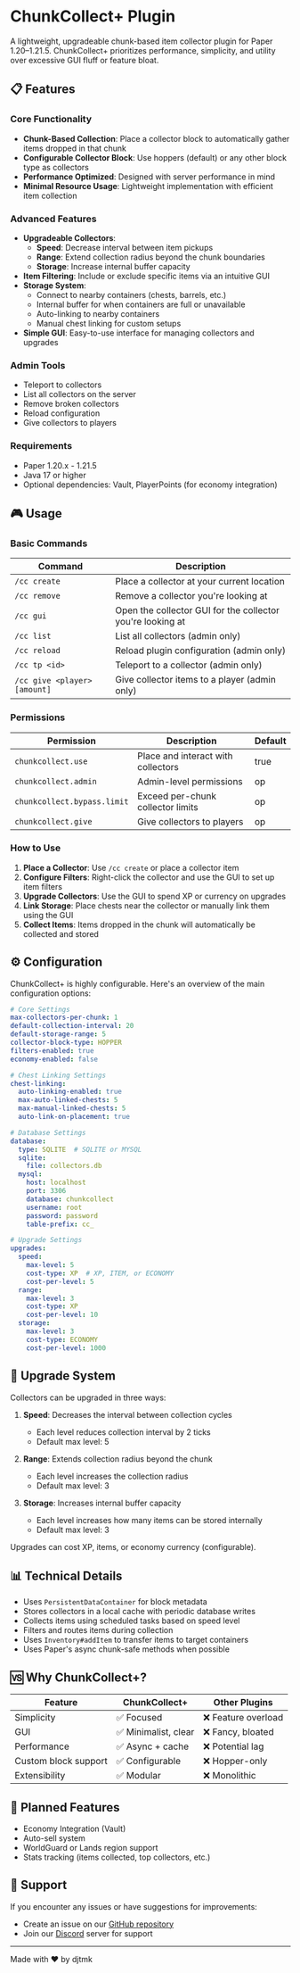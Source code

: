 # ChunkCollect+ Plugin

A lightweight, upgradeable chunk-based item collector plugin for Paper 1.20–1.21.5. ChunkCollect+ prioritizes performance, simplicity, and utility over excessive GUI fluff or feature bloat.

## 📋 Features

### Core Functionality
- **Chunk-Based Collection**: Place a collector block to automatically gather items dropped in that chunk
- **Configurable Collector Block**: Use hoppers (default) or any other block type as collectors
- **Performance Optimized**: Designed with server performance in mind
- **Minimal Resource Usage**: Lightweight implementation with efficient item collection

### Advanced Features
- **Upgradeable Collectors**:
  - **Speed**: Decrease interval between item pickups
  - **Range**: Extend collection radius beyond the chunk boundaries
  - **Storage**: Increase internal buffer capacity
- **Item Filtering**: Include or exclude specific items via an intuitive GUI
- **Storage System**:
  - Connect to nearby containers (chests, barrels, etc.)
  - Internal buffer for when containers are full or unavailable
  - Auto-linking to nearby containers
  - Manual chest linking for custom setups
- **Simple GUI**: Easy-to-use interface for managing collectors and upgrades

### Admin Tools
- Teleport to collectors
- List all collectors on the server
- Remove broken collectors
- Reload configuration
- Give collectors to players

### Requirements
- Paper 1.20.x - 1.21.5
- Java 17 or higher
- Optional dependencies: Vault, PlayerPoints (for economy integration)

## 🎮 Usage

### Basic Commands
| Command | Description |
|---------|-------------|
| `/cc create` | Place a collector at your current location |
| `/cc remove` | Remove a collector you're looking at |
| `/cc gui` | Open the collector GUI for the collector you're looking at |
| `/cc list` | List all collectors (admin only) |
| `/cc reload` | Reload plugin configuration (admin only) |
| `/cc tp <id>` | Teleport to a collector (admin only) |
| `/cc give <player> [amount]` | Give collector items to a player (admin only) |

### Permissions
| Permission | Description | Default |
|------------|-------------|---------|
| `chunkcollect.use` | Place and interact with collectors | true |
| `chunkcollect.admin` | Admin-level permissions | op |
| `chunkcollect.bypass.limit` | Exceed per-chunk collector limits | op |
| `chunkcollect.give` | Give collectors to players | op |

### How to Use
1. **Place a Collector**: Use `/cc create` or place a collector item
2. **Configure Filters**: Right-click the collector and use the GUI to set up item filters
3. **Upgrade Collectors**: Use the GUI to spend XP or currency on upgrades
4. **Link Storage**: Place chests near the collector or manually link them using the GUI
5. **Collect Items**: Items dropped in the chunk will automatically be collected and stored

## ⚙️ Configuration

ChunkCollect+ is highly configurable. Here's an overview of the main configuration options:

```yaml
# Core Settings
max-collectors-per-chunk: 1
default-collection-interval: 20
default-storage-range: 5
collector-block-type: HOPPER
filters-enabled: true
economy-enabled: false

# Chest Linking Settings
chest-linking:
  auto-linking-enabled: true
  max-auto-linked-chests: 5
  max-manual-linked-chests: 5
  auto-link-on-placement: true

# Database Settings
database:
  type: SQLITE  # SQLITE or MYSQL
  sqlite:
    file: collectors.db
  mysql:
    host: localhost
    port: 3306
    database: chunkcollect
    username: root
    password: password
    table-prefix: cc_

# Upgrade Settings
upgrades:
  speed:
    max-level: 5
    cost-type: XP  # XP, ITEM, or ECONOMY
    cost-per-level: 5
  range:
    max-level: 3
    cost-type: XP
    cost-per-level: 10
  storage:
    max-level: 3
    cost-type: ECONOMY
    cost-per-level: 1000
```

## 🔄 Upgrade System

Collectors can be upgraded in three ways:

1. **Speed**: Decreases the interval between collection cycles
   - Each level reduces collection interval by 2 ticks
   - Default max level: 5

2. **Range**: Extends collection radius beyond the chunk
   - Each level increases the collection radius
   - Default max level: 3

3. **Storage**: Increases internal buffer capacity
   - Each level increases how many items can be stored internally
   - Default max level: 3

Upgrades can cost XP, items, or economy currency (configurable).

## 📊 Technical Details

- Uses `PersistentDataContainer` for block metadata
- Stores collectors in a local cache with periodic database writes
- Collects items using scheduled tasks based on speed level
- Filters and routes items during collection
- Uses `Inventory#addItem` to transfer items to target containers
- Uses Paper's async chunk-safe methods when possible

## 🆚 Why ChunkCollect+?

| Feature | ChunkCollect+ | Other Plugins |
|---------|---------------|---------------|
| Simplicity | ✅ Focused | ❌ Feature overload |
| GUI | ✅ Minimalist, clear | ❌ Fancy, bloated |
| Performance | ✅ Async + cache | ❌ Potential lag |
| Custom block support | ✅ Configurable | ❌ Hopper-only |
| Extensibility | ✅ Modular | ❌ Monolithic |

## 🔮 Planned Features

- Economy Integration (Vault)
- Auto-sell system
- WorldGuard or Lands region support
- Stats tracking (items collected, top collectors, etc.)

## 📝 Support

If you encounter any issues or have suggestions for improvements:
- Create an issue on our [GitHub repository](https://github.com/djtmk1/ChunkCollect/issues)
- Join our [Discord](https://discord.com/invite/vQ6ZykMswz) server for support

---

Made with ❤️ by djtmk